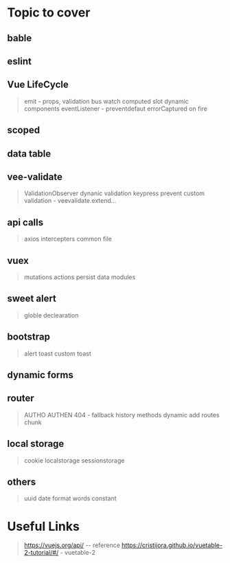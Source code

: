 # Topic to cover

## bable

## eslint

## Vue LifeCycle

> emit - props, validation
> bus
> watch
> computed
> slot
> dynamic components
> eventListener - preventdefaut
> errorCaptured
> on
> fire

## scoped

## data table

## vee-validate

> ValidationObserver
> dynanic validation
> keypress prevent
> custom validation - veevalidate.extend...

## api calls

> axios
> intercepters
> common file

## vuex

> mutations
> actions
> persist data
> modules

## sweet alert

> globle declearation

## bootstrap

> alert
> toast
> custom toast

## dynamic forms

## router

> AUTHO
> AUTHEN
> 404 - fallback
> history
> methods
> dynamic add routes
> chunk

## local storage

> cookie
> localstorage
> sessionstorage

## others

> uuid
> date format
> words constant

# Useful Links

> https://vuejs.org/api/ -- reference
> https://cristijora.github.io/vuetable-2-tutorial/#/ - vuetable-2
